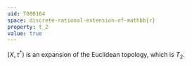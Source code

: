 ```yaml
---
uid: T000164
space: discrete-rational-extension-of-mathbb{r}
property: t_2
value: true
---
```

$(X, \tau^{*})$ is an expansion of the Euclidean topology, which is $T_2$.

